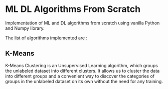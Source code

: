# ML DL Algorithms From Scratch

Implementation of ML and DL algorithms from scratch using vanilla Python and Numpy library.

The list of algorithms implemented are :

## K-Means
K-Means Clustering is an Unsupervised Learning algorithm, which groups the unlabeled dataset into different clusters. It allows us to cluster the data into different groups and a convenient way to discover the categories of groups in the unlabeled dataset on its own without the need for any training.
